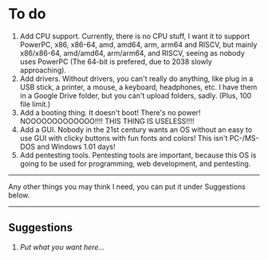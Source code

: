 # To do
1. Add CPU support. Currently, there is no CPU stuff, I want it to support PowerPC, x86, x86-64, amd, amd64, arm, arm64 and RISCV, but mainly x86/x86-64, amd/amd64, arm/arm64, and RISCV, seeing as nobody uses PowerPC (The 64-bit is prefered, due to 2038 slowly approaching).
2. Add drivers. Without drivers, you can't really do anything, like plug in a USB stick, a printer, a mouse, a keyboard, headphones, etc. I have them in a Google Drive folder, but you can't upload folders, sadly. (Plus, 100 file limit.)
3. Add a booting thing. It doesn't boot! There's no power! NOOOOOOOOOOOOO!!!! THIS THING IS USELESS!!!!
4. Add a GUI. Nobody in the 21st century wants an OS without an easy to use GUI with clicky buttons with fun fonts and colors! This isn't PC-/MS-DOS and Windows 1.01 days!
5. Add pentesting tools. Pentesting tools are important, because this OS is going to be used for programming, web development, and pentesting.

***
Any other things you may think I need, you can put it under Suggestions below.
***
## Suggestions
1. *Put what you want here...*

